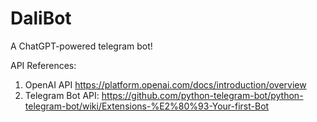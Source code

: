 # DaliBot

A ChatGPT-powered telegram bot!

API References:
1. OpenAI API https://platform.openai.com/docs/introduction/overview
2. Telegram Bot API: https://github.com/python-telegram-bot/python-telegram-bot/wiki/Extensions-%E2%80%93-Your-first-Bot
